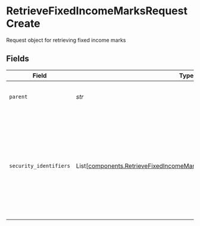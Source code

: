 # RetrieveFixedIncomeMarksRequestCreate

Request object for retrieving fixed income marks


## Fields

| Field                                                                                                                                                                    | Type                                                                                                                                                                     | Required                                                                                                                                                                 | Description                                                                                                                                                              | Example                                                                                                                                                                  |
| ------------------------------------------------------------------------------------------------------------------------------------------------------------------------ | ------------------------------------------------------------------------------------------------------------------------------------------------------------------------ | ------------------------------------------------------------------------------------------------------------------------------------------------------------------------ | ------------------------------------------------------------------------------------------------------------------------------------------------------------------------ | ------------------------------------------------------------------------------------------------------------------------------------------------------------------------ |
| `parent`                                                                                                                                                                 | *str*                                                                                                                                                                    | :heavy_check_mark:                                                                                                                                                       | The parent resource where this price will be sourced under. Format: correspondents/{correspondent_id}                                                                    |                                                                                                                                                                          |
| `security_identifiers`                                                                                                                                                   | List[[components.RetrieveFixedIncomeMarksRequestSecurityIdentifiersCreate](../../models/components/retrievefixedincomemarksrequestsecurityidentifierscreate.md)]         | :heavy_check_mark:                                                                                                                                                       | Identifiers specifying for which assets mark data should be returned. A maximum of 100 identifiers are allowed. At least one identifier must be provided in the request. | [<br/>{<br/>"identifier": "US0378331005",<br/>"identifier_type": "ISIN"<br/>},<br/>{<br/>"identifier": "38259P508",<br/>"identifier_type": "CUSIP"<br/>}<br/>]           |